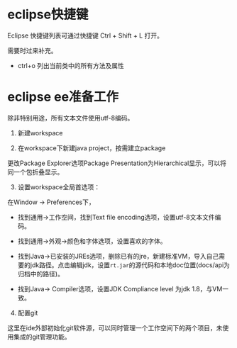 # eclipse快捷键

Eclipse 快捷键列表可通过快捷键 Ctrl + Shift + L 打开。

需要时过来补充。

- ctrl+o 列出当前类中的所有方法及属性 

# eclipse ee准备工作

除非特别用途，所有文本文件使用utf-8编码。

1. 新建workspace

2. 在workspace下新建java project，按需建立package

更改Package Explorer选项Package Presentation为Hierarchical显示，可以将同一个包折叠显示。

3. 设置workspace全局首选项：

在Window -> Preferences下，

- 找到通用->工作空间，找到Text file encoding选项，设置utf-8文本文件编码。
   
- 找到通用->外观->颜色和字体选项，设置喜欢的字体。
  
- 找到Java->已安装的JREs选项，删除已有的jre，新建标准VM，导入自己需要的jdk路径。点击编辑jdk，设置`rt.jar`的源代码和本地doc位置(docs/api为归档中的路径)。

- 找到Java-> Compiler选项，设置JDK Compliance level 为jdk 1.8，与VM一致。

4. 配置git

这里在ide外部初始化git软件源，可以同时管理一个工作空间下的两个项目，未使用集成的git管理功能。
